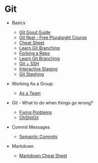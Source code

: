 # Git

- Basics

  - [Git Good Guide](https://github.com/Rasbandit/Git-Good-Guide)
  - [Git Real - Free Pluralsight Course](https://www.pluralsight.com/courses/code-school-git-real)
  - [Cheat Sheet](https://www.git-tower.com/blog/git-cheat-sheet/)
  - [Learn Git Branching](https://learngitbranching.js.org/)
  - [Forking a Repo](https://help.github.com/articles/fork-a-repo/)
  - [Learn Git Branching](https://learngitbranching.js.org)
  - [Git + SSH](https://help.github.com/articles/connecting-to-github-with-ssh/)
  - [Interactive Staging](https://git-scm.com/book/en/v2/Git-Tools-Interactive-Staging)
  - [Git Stashing](https://git-scm.com/book/en/v1/Git-Tools-Stashing)

- Working As a Group

  - [As a Team](https://gist.github.com/Chaser324/ce0505fbed06b947d962)

- Git - What to do when things go wrong?

  - [Fixing Problems](https://github.com/k88hudson/git-flight-rules)
  - [OhShitGit](http://ohshitgit.com/)

- Commit Messages

  - [Semantic Commits](https://seesparkbox.com/foundry/semantic_commit_messages)

- Markdown

  - [Markdown Cheat Sheet](https://github.com/adam-p/markdown-here/wiki/Markdown-Cheatsheet)
